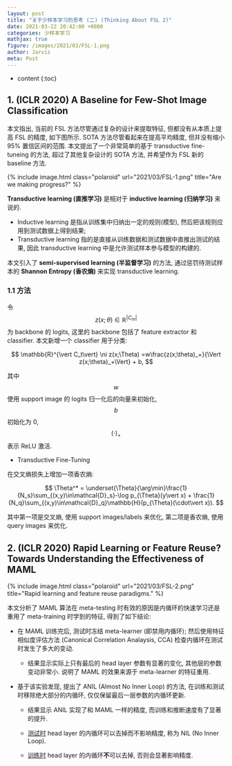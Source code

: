 ```yaml
---
layout: post
title: "关于少样本学习的思考 (二) (Thinking About FSL 2)"
date: 2021-03-22 20:42:00 +0800
categories: 少样本学习
mathjax: true
figure: /images/2021/03/FSL-1.png
author: Jarvis
meta: Post
---
```



* content
{:toc}




## 1. (ICLR 2020) A Baseline for Few-Shot Image Classification

本文指出, 当前的 FSL 方法尽管通过复杂的设计来提取特征, 但都没有从本质上提高 FSL 的精度, 如下图所示. SOTA 方法尽管看起来在提高平均精度, 但并没有缩小 95% 置信区间的范围. 本文提出了一个非常简单的基于 transductive fine-tuneing 的方法, 超过了其他复杂设计的 SOTA 方法, 并希望作为 FSL 新的 baseline 方法.

{% include image.html class="polaroid" url="2021/03/FSL-1.png" title="Are we making progress?" %}

**Transductive learning (直推学习)** 是相对于 **inductive learning (归纳学习)** 来说的. 
* Inductive learning 是指从训练集中归纳出一定的规则(模型), 然后把该规则应用到测试数据上得到结果; 
* Transductive learning 指的是直接从训练数据和测试数据中直推出测试的结果, 因此 transductive learning 中是允许测试样本参与模型的构建的.

本文引入了 **semi-supervised learning (半监督学习)** 的方法, 通过惩罚待测试样本的 **Shannon Entropy (香农熵)** 来实现 transductive learning.

### 1.1 方法

令 $$ z(x;\theta)\in \mathbb{R}^{\vert C_m\vert} $$ 为 backbone 的 logits, 这里的 backbone 包括了 feature extractor 和 classifier. 本文新增一个 classifier 用于分类:

$$
\mathbb{R}^{\vert C_t\vert} \ni z(x;\Theta) =w\frac{z(x;\theta)_+}{\Vert z(x;\theta)_+\Vert} + b,
$$

其中 $$ w $$ 使用 support image 的 logits 归一化后的向量来初始化, $$ b $$ 初始化为 0, $$ (\cdot)_+ $$ 表示 ReLU 激活. 

* Transductive Fine-Tuning

在交叉熵损失上增加一项香农熵:

$$
\Theta^* = \underset{\Theta}{\arg\min}\frac{1}{N_s}\sum_{(x,y)\in\mathcal{D}_s}-\log p_{\Theta}(y\vert x) + \frac{1}{N_q}\sum_{(x,y)\in\mathcal{D}_q}\mathbb{H}(p_{\Theta}(\cdot\vert x)).
$$

其中第一项是交叉熵, 使用 support images/labels 来优化, 第二项是香农熵, 使用 query images 来优化.


## 2. (ICLR 2020) Rapid Learning or Feature Reuse? Towards Understanding the Effectiveness of MAML

{% include image.html class="polaroid" url="2021/03/FSL-2.png" title="Rapid learning and feature reuse paradigms." %}

本文分析了 MAML 算法在 meta-testing 时有效的原因是内循环的快速学习还是重用了 meta-training 时学到的特征, 得到了如下结论:

* 在 MAML 训练完后, 测试时冻结 meta-learner (即禁用内循环); 然后使用特征相似度评估方法 (Canonical Correlation Analaysis, CCA) 检查内循环在测试时发生了多大的变动.

  * 结果显示实际上只有最后的 head layer 参数有显著的变化, 其他层的参数变动非常小. 说明了 MAML 的效果来源于 meta-learner 的特征重用.

* 基于该实验发现, 提出了 ANIL (Almost No Inner Loop) 的方法, 在训练和测试时移除绝大部分的内循环, 仅仅保留最后一层参数的内循环更新. 

  * 结果显示 ANIL 实现了和 MAML 一样的精度, 而训练和推断速度有了显著的提升.

  * <u>测试时</u> head layer 的内循环可以去掉而不影响精度, 称为 NIL (No Inner Loop).

  * <u>训练时</u> head layer 的内循环**不**可以去掉, 否则会显著影响精度.

